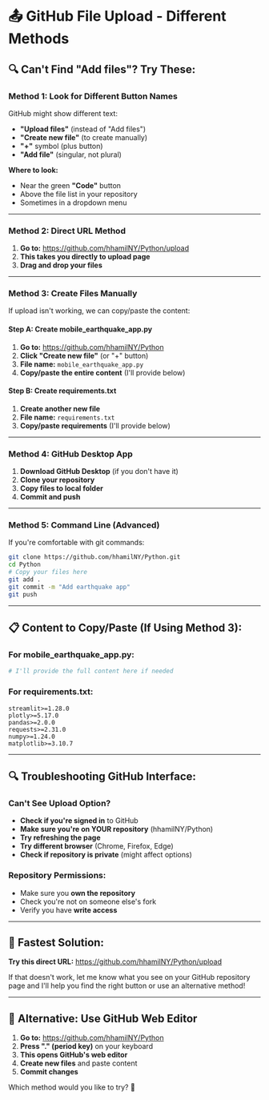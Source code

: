 # 📤 GitHub File Upload - Different Methods

## 🔍 **Can't Find "Add files"? Try These:**

### **Method 1: Look for Different Button Names**
GitHub might show different text:
- **"Upload files"** (instead of "Add files")
- **"Create new file"** (to create manually)
- **"+"** symbol (plus button)
- **"Add file"** (singular, not plural)

**Where to look:**
- Near the green **"Code"** button
- Above the file list in your repository
- Sometimes in a dropdown menu

---

### **Method 2: Direct URL Method**
1. **Go to:** https://github.com/hhamilNY/Python/upload
2. **This takes you directly to upload page**
3. **Drag and drop your files**

---

### **Method 3: Create Files Manually**
If upload isn't working, we can copy/paste the content:

#### **Step A: Create mobile_earthquake_app.py**
1. **Go to:** https://github.com/hhamilNY/Python
2. **Click "Create new file"** (or "+" button)
3. **File name:** `mobile_earthquake_app.py`
4. **Copy/paste the entire content** (I'll provide below)

#### **Step B: Create requirements.txt**
1. **Create another new file**
2. **File name:** `requirements.txt`
3. **Copy/paste requirements** (I'll provide below)

---

### **Method 4: GitHub Desktop App**
1. **Download GitHub Desktop** (if you don't have it)
2. **Clone your repository**
3. **Copy files to local folder**
4. **Commit and push**

---

### **Method 5: Command Line (Advanced)**
If you're comfortable with git commands:
```bash
git clone https://github.com/hhamilNY/Python.git
cd Python
# Copy your files here
git add .
git commit -m "Add earthquake app"
git push
```

---

## 📋 **Content to Copy/Paste (If Using Method 3):**

### **For mobile_earthquake_app.py:**
```python
# I'll provide the full content here if needed
```

### **For requirements.txt:**
```
streamlit>=1.28.0
plotly>=5.17.0
pandas>=2.0.0
requests>=2.31.0
numpy>=1.24.0
matplotlib>=3.10.7
```

---

## 🔍 **Troubleshooting GitHub Interface:**

### **Can't See Upload Option?**
- **Check if you're signed in** to GitHub
- **Make sure you're on YOUR repository** (hhamilNY/Python)
- **Try refreshing the page**
- **Try different browser** (Chrome, Firefox, Edge)
- **Check if repository is private** (might affect options)

### **Repository Permissions:**
- Make sure you **own the repository**
- Check you're not on someone else's fork
- Verify you have **write access**

---

## 🚀 **Fastest Solution:**

**Try this direct URL:** https://github.com/hhamilNY/Python/upload

If that doesn't work, let me know what you see on your GitHub repository page and I'll help you find the right button or use an alternative method!

---

## 📱 **Alternative: Use GitHub Web Editor**
1. **Go to:** https://github.com/hhamilNY/Python
2. **Press "." (period key)** on your keyboard
3. **This opens GitHub's web editor**
4. **Create new files** and paste content
5. **Commit changes**

Which method would you like to try? 🤔